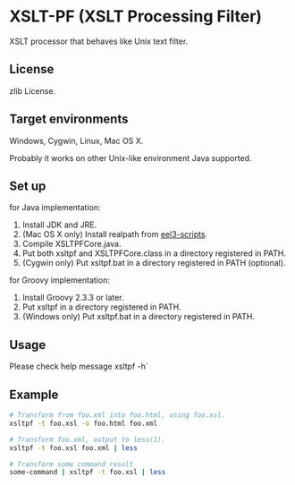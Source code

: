 XSLT-PF (XSLT Processing Filter)
=================================

XSLT processor that behaves like Unix text filter.

License
-------

zlib License.

Target environments
-------------------

Windows, Cygwin, Linux, Mac OS X.

Probably it works on other Unix-like environment Java supported.

Set up
------

for Java implementation:

1. Install JDK and JRE.
2. (Mac OS X only) Install realpath from [eel3-scripts](https://github.com/eel3/eel3-scripts "eel3-scripts repository").
3. Compile XSLTPFCore.java.
4. Put both xsltpf and XSLTPFCore.class in a directory registered in PATH.
5. (Cygwin only) Put xsltpf.bat in a directory registered in PATH (optional).

for Groovy implementation:

1. Install Groovy 2.3.3 or later.
2. Put xsltpf in a directory registered in PATH.
3. (Windows only) Put xsltpf.bat in a directory registered in PATH.

Usage
-----

Please check help message xsltpf -h`

Example
-------

```sh
# Transform from foo.xml into foo.html, using foo.xsl.
xsltpf -t foo.xsl -o foo.html foo.xml

# Transform foo.xml, output to less(1).
xsltpf -t foo.xsl foo.xml | less

# Transform some command result
some-command | xsltpf -t foo.xsl | less
```
